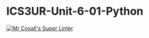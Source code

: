 # ICS3UR-Unit-6-01-Python

[![Mr Coxall's Super Linter](https://github.com/KaitlynIp64/ICS3UR-Unit-6-01-Python/workflows/Mr%20Coxall's%20Super%20Linter/badge.svg)](https://github.com/KaitlynIp64/ICS3UR-Unit-6-01-Python/actions/)
